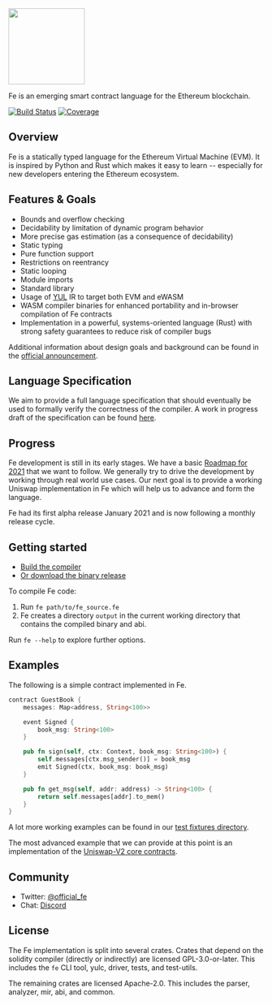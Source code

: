 
<img src="https://raw.githubusercontent.com/ethereum/fe/master/logo/fe_svg/fe_source.svg" width="150px">

Fe is an emerging smart contract language for the Ethereum blockchain.

[![Build Status](https://github.com/ethereum/fe/workflows/CI/badge.svg)](https://github.com/ethereum/fe/actions)
[![Coverage](https://codecov.io/gh/ethereum/fe/branch/master/graph/badge.svg)](https://codecov.io/gh/ethereum/fe)


## Overview

Fe is a statically typed language for the Ethereum Virtual Machine (EVM). It is inspired by Python and Rust which makes it easy to learn -- especially for new developers entering the Ethereum ecosystem.

## Features & Goals

* Bounds and overflow checking
* Decidability by limitation of dynamic program behavior
* More precise gas estimation (as a consequence of decidability)
* Static typing
* Pure function support
* Restrictions on reentrancy
* Static looping
* Module imports
* Standard library
* Usage of [YUL](https://docs.soliditylang.org/en/latest/yul.html) IR to target both EVM and eWASM
* WASM compiler binaries for enhanced portability and in-browser compilation of
  Fe contracts
* Implementation in a powerful, systems-oriented language (Rust) with strong safety guarantees to reduce risk of compiler bugs

Additional information about design goals and background can be found in the [official announcement](https://snakecharmers.ethereum.org/fe-a-new-language-for-the-ethereum-ecosystem/).

## Language Specification

We aim to provide a full language specification that should eventually be used to formally verify the correctness of the compiler. A work in progress draft of the specification can be found [here](http://fe-lang.org/docs/spec/index.html).

## Progress

Fe development is still in its early stages. We have a basic [Roadmap for 2021](https://notes.ethereum.org/LVhaTF30SJOpkbG1iVw1jg) that we want to follow. We generally try to drive the development by working through real world use cases. Our next goal is to provide a working Uniswap implementation in Fe which will help us to advance and form the language.

Fe had its first alpha release January 2021 and is now following a monthly release cycle.

## Getting started

- [Build the compiler](https://github.com/ethereum/fe/blob/master/docs/src/development/build.md)
- [Or download the binary release](https://github.com/ethereum/fe/releases)

To compile Fe code:

1. Run `fe path/to/fe_source.fe`
2. Fe creates a directory `output` in the current working directory that contains the compiled binary and abi.

Run `fe --help` to explore further options.

## Examples

The following is a simple contract implemented in Fe.

```rust
contract GuestBook {
    messages: Map<address, String<100>>

    event Signed {
        book_msg: String<100>
    }

    pub fn sign(self, ctx: Context, book_msg: String<100>) {
        self.messages[ctx.msg_sender()] = book_msg
        emit Signed(ctx, book_msg: book_msg)
    }

    pub fn get_msg(self, addr: address) -> String<100> {
        return self.messages[addr].to_mem()
    }
}
```

A lot more working examples can be found in our [test fixtures directory](https://github.com/ethereum/fe/tree/master/crates/test-files/fixtures/demos).

The most advanced example that we can provide at this point is an implementation of the [Uniswap-V2 core contracts](https://github.com/ethereum/fe/blob/ec2ee41d16ec31ea0388d8fd7eb6266916d0e1f7/compiler/tests/fixtures/demos/uniswap.fe).

## Community

- Twitter: [@official_fe](https://twitter.com/official_fe)
- Chat: [Discord](https://discord.gg/ywpkAXFjZH)


## License

The Fe implementation is split into several crates. Crates that depend on the
solidity compiler (directly or indirectly) are licensed GPL-3.0-or-later. This
includes the `fe` CLI tool, yulc, driver, tests, and test-utils.

The remaining crates are licensed Apache-2.0. This includes the parser,
analyzer, mir, abi, and common.
